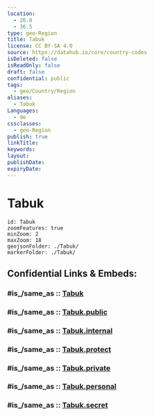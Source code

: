 ```yaml
---
location:
  - 26.8
  - 36.5
type: geo-Region
title: Tabuk
license: CC BY-SA 4.0
source: https://datahub.io/core/country-codes
isDeleted: false
isReadOnly: false
draft: false
confidential: public
tags:
  - geo/Country/Region
aliases:
  - Tabuk
Languages:
  - de
cssclasses:
  - geo-Region
publish: true
linkTitle:
keywords:
layout:
publishDate:
expiryDate:
---
```


# Tabuk

```leaflet
id: Tabuk
zoomFeatures: true 
minZoom: 2 
maxZoom: 18
geojsonFolder: ./Tabuk/
markerFolder: ./Tabuk/
```


## Confidential Links & Embeds: 

### #is_/same_as :: [Tabuk](/_Standards/Earth/Continent/Asia/Asia~West/Saudi_Arabia/Regions~Saudi_Arabia/Tabuk.md) 

### #is_/same_as :: [Tabuk.public](/_public/Earth/Continent/Asia/Asia~West/Saudi_Arabia/Regions~Saudi_Arabia/Tabuk.public.md) 

### #is_/same_as :: [Tabuk.internal](/_internal/Earth/Continent/Asia/Asia~West/Saudi_Arabia/Regions~Saudi_Arabia/Tabuk.internal.md) 

### #is_/same_as :: [Tabuk.protect](/_protect/Earth/Continent/Asia/Asia~West/Saudi_Arabia/Regions~Saudi_Arabia/Tabuk.protect.md) 

### #is_/same_as :: [Tabuk.private](/_private/Earth/Continent/Asia/Asia~West/Saudi_Arabia/Regions~Saudi_Arabia/Tabuk.private.md) 

### #is_/same_as :: [Tabuk.personal](/_personal/Earth/Continent/Asia/Asia~West/Saudi_Arabia/Regions~Saudi_Arabia/Tabuk.personal.md) 

### #is_/same_as :: [Tabuk.secret](/_secret/Earth/Continent/Asia/Asia~West/Saudi_Arabia/Regions~Saudi_Arabia/Tabuk.secret.md)

